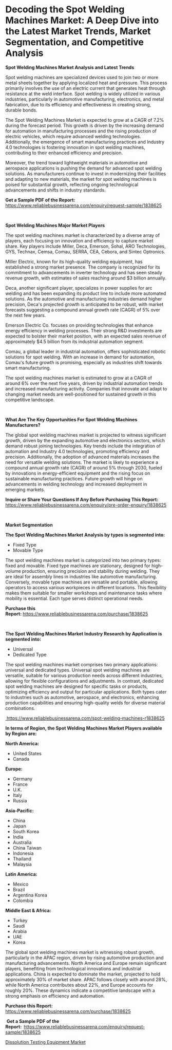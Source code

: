 <p><h1>Decoding the Spot Welding Machines Market: A Deep Dive into the Latest Market Trends, Market Segmentation, and Competitive Analysis</h1></p><p><strong>Spot Welding Machines Market Analysis and Latest Trends</strong></p>
<p><p>Spot welding machines are specialized devices used to join two or more metal sheets together by applying localized heat and pressure. This process primarily involves the use of an electric current that generates heat through resistance at the weld interface. Spot welding is widely utilized in various industries, particularly in automotive manufacturing, electronics, and metal fabrication, due to its efficiency and effectiveness in creating strong, durable bonds.</p><p>The Spot Welding Machines Market is expected to grow at a CAGR of 7.2% during the forecast period. This growth is driven by the increasing demand for automation in manufacturing processes and the rising production of electric vehicles, which require advanced welding technologies. Additionally, the emergence of smart manufacturing practices and Industry 4.0 technologies is fostering innovation in spot welding machines, contributing to their enhanced efficiency and precision.</p><p>Moreover, the trend toward lightweight materials in automotive and aerospace applications is pushing the demand for advanced spot welding solutions. As manufacturers continue to invest in modernizing their facilities and adapting to new materials, the market for spot welding machines is poised for substantial growth, reflecting ongoing technological advancements and shifts in industry standards.</p></p>
<p><strong>Get a Sample PDF of the Report:&nbsp;</strong> <a href="https://www.reliablebusinessarena.com/enquiry/request-sample/1838625?utm_campaign=3015&utm_medium=2&utm_source=Github&utm_content=ia&utm_term=11042025&utm_id=spot-welding-machines">https://www.reliablebusinessarena.com/enquiry/request-sample/1838625</a></p>
<p>&nbsp;</p>
<p><strong>Spot Welding Machines Major Market Players</strong></p>
<p><p>The spot welding machines market is characterized by a diverse array of players, each focusing on innovation and efficiency to capture market share. Key players include Miller, Deca, Emerson, Sohal, ARO Technologies, GYS, Technax, Cemsa, Comau, SERRA, CEA, Cebora, and Sintec Optronics.</p><p>Miller Electric, known for its high-quality welding equipment, has established a strong market presence. The company is recognized for its commitment to advancements in inverter technology and has seen steady revenue growth, with estimates of sales reaching around $3 billion annually.</p><p>Deca, another significant player, specializes in power supplies for arc welding and has been expanding its product line to include more automated solutions. As the automotive and manufacturing industries demand higher precision, Deca's projected growth is anticipated to be robust, with market forecasts suggesting a compound annual growth rate (CAGR) of 5% over the next few years.</p><p>Emerson Electric Co. focuses on providing technologies that enhance energy efficiency in welding processes. Their strong R&D investments are expected to bolster their market position, with an expected sales revenue of approximately $4.5 billion from its industrial automation segment.</p><p>Comau, a global leader in industrial automation, offers sophisticated robotic solutions for spot welding. With an increase in demand for automation, Comau's future growth is promising, especially as industries shift towards smart manufacturing.</p><p>The spot welding machines market is estimated to grow at a CAGR of around 6% over the next five years, driven by industrial automation trends and increased manufacturing activity. Companies that innovate and adapt to changing market needs are well-positioned for sustained growth in this competitive landscape.</p></p>
<p>&nbsp;</p>
<p><strong>What Are The Key Opportunities For Spot Welding Machines Manufacturers?</strong></p>
<p><p>The global spot welding machines market is projected to witness significant growth, driven by the expanding automotive and electronics sectors, which demand robust joining technologies. Key trends include the integration of automation and Industry 4.0 technologies, promoting efficiency and precision. Additionally, the adoption of advanced materials increases the need for versatile welding solutions. The market is likely to experience a compound annual growth rate (CAGR) of around 5% through 2030, fueled by innovations in energy-efficient equipment and the rising focus on sustainable manufacturing practices. Future growth will hinge on advancements in welding technology and increased deployment in emerging markets.</p></p>
<p><strong>Inquire or Share Your Questions If Any Before Purchasing This Report:</strong> <a href="https://www.reliablebusinessarena.com/enquiry/pre-order-enquiry/1838625?utm_campaign=3015&utm_medium=2&utm_source=Github&utm_content=ia&utm_term=11042025&utm_id=spot-welding-machines">https://www.reliablebusinessarena.com/enquiry/pre-order-enquiry/1838625</a></p>
<p>&nbsp;</p>
<p><strong>Market Segmentation</strong></p>
<p><strong>The Spot Welding Machines Market Analysis by types is segmented into:</strong></p>
<p><ul><li>Fixed Type</li><li>Movable Type</li></ul></p>
<p><p>The spot welding machines market is categorized into two primary types: fixed and movable. Fixed type machines are stationary, designed for high-volume production, ensuring precision and stability during welding. They are ideal for assembly lines in industries like automotive manufacturing. Conversely, movable type machines are versatile and portable, allowing operators to access various workpieces in different locations. This flexibility makes them suitable for smaller workshops and maintenance tasks where mobility is essential. Each type serves distinct operational needs.</p></p>
<p><strong>Purchase this Report:&nbsp;</strong><a href="https://www.reliablebusinessarena.com/purchase/1838625?utm_campaign=3015&utm_medium=2&utm_source=Github&utm_content=ia&utm_term=11042025&utm_id=spot-welding-machines">https://www.reliablebusinessarena.com/purchase/1838625</a></p>
<p>&nbsp;</p>
<p><strong>The Spot Welding Machines Market Industry Research by Application is segmented into:</strong></p>
<p><ul><li>Universal</li><li>Dedicated Type</li></ul></p>
<p><p>The spot welding machines market comprises two primary applications: universal and dedicated types. Universal spot welding machines are versatile, suitable for various production needs across different industries, allowing for flexible configurations and adjustments. In contrast, dedicated spot welding machines are designed for specific tasks or products, optimizing efficiency and output for particular applications. Both types cater to industries such as automotive, aerospace, and electronics, enhancing production capabilities and ensuring high-quality welds for diverse material combinations.</p></p>
<p><a href="https://www.reliablebusinessarena.com/spot-welding-machines-r1838625?utm_campaign=3015&utm_medium=2&utm_source=Github&utm_content=ia&utm_term=11042025&utm_id=spot-welding-machines">&nbsp;https://www.reliablebusinessarena.com/spot-welding-machines-r1838625</a></p>
<p><strong>In terms of Region, the Spot Welding Machines Market Players available by Region are:</strong></p>
<p>
    <p> <strong> North America: </strong>
        <ul>
            <li>United States</li>
            <li>Canada</li>
        </ul>
        </p> 
    <p> <strong> Europe: </strong>
        <ul>
            <li>Germany</li>
            <li>France</li>
            <li>U.K.</li>
            <li>Italy</li>
            <li>Russia</li>
        </ul>
        </p> 
    <p> <strong> Asia-Pacific: </strong>
        <ul>
            <li>China</li>
            <li>Japan</li>
            <li>South Korea</li>
            <li>India</li>
            <li>Australia</li>
            <li>China Taiwan</li>
            <li>Indonesia</li>
            <li>Thailand</li>
            <li>Malaysia</li>
        </ul>
        </p> 
    <p> <strong> Latin America: </strong>
        <ul>
            <li>Mexico</li>
            <li>Brazil</li>
            <li>Argentina Korea</li>
            <li>Colombia</li>
        </ul>
        </p> 
    <p> <strong> Middle East & Africa: </strong>
        <ul>
            <li>Turkey</li>
            <li>Saudi</li>
            <li>Arabia</li>
            <li>UAE</li>
            <li>Korea</li>
        </ul>
    </p>
    </p>
<p><p>The global spot welding machines market is witnessing robust growth, particularly in the APAC region, driven by rising automotive production and manufacturing advancements. North America and Europe remain significant players, benefiting from technological innovations and industrial applications. China is expected to dominate the market, projected to hold approximately 30% of market share. APAC follows closely with around 28%, while North America contributes about 22%, and Europe accounts for roughly 20%. These dynamics indicate a competitive landscape with a strong emphasis on efficiency and automation.</p></p>
<p><strong>Purchase this Report: </strong><a href="https://www.reliablebusinessarena.com/purchase/1838625?utm_campaign=3015&utm_medium=2&utm_source=Github&utm_content=ia&utm_term=11042025&utm_id=spot-welding-machines">https://www.reliablebusinessarena.com/purchase/1838625</a></p>
<p>&nbsp;<strong>Get a Sample PDF of the Report:&nbsp;&nbsp;</strong><a href="https://www.reliablebusinessarena.com/enquiry/request-sample/1838625?utm_campaign=3015&utm_medium=2&utm_source=Github&utm_content=ia&utm_term=11042025&utm_id=spot-welding-machines">https://www.reliablebusinessarena.com/enquiry/request-sample/1838625</a></p>
<p><strong></strong></p>
<p><p><a href="https://github.com/elvutedipela/Market-Research-Report-List-1/blob/main/dissolution-testing-equipment-market.md?utm_campaign=3015&utm_medium=2&utm_source=Github&utm_content=ia&utm_term=11042025&utm_id=spot-welding-machines">Dissolution Testing Equipment Market</a></p></p>